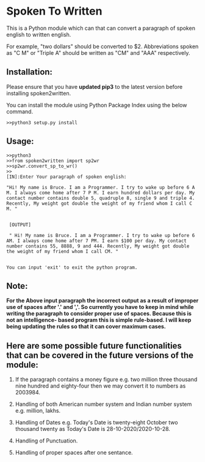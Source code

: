 
# Spoken To Written

This is a Python module which can that can convert a paragraph of spoken english to written english.

 For example, "two dollars" should be converted to $2. Abbreviations spoken as "C M" or "Triple A" should be written as "CM" and "AAA" respectively.


## Installation:


  Please ensure that you have **updated pip3** to the latest version before installing spoken2written.
  
  You can install the module using Python Package Index using the below command.
   ```
   >>python3 setup.py install
   ```


## Usage:

    >>python3
	>>from spoken2written import sp2wr
	>>sp2wr.convert_sp_to_wr()
	>>
	[IN]:Enter Your paragraph of spoken english:
	
	"Hi! My name is Bruce. I am a Programmer. I try to wake up before 6 A M. I always come home after 7 P M. I earn hundred dollars per day. My contact number contains double 5, quadruple 8, single 9 and triple 4. Recently, My weight got double the weight of my friend whom I call C M. "
	
		
	 [OUTPUT]
	 
	 " Hi! My name is Bruce. I am a Programmer. I try to wake up before 6 AM. I always come home after 7 PM. I earn $100 per day. My contact number contains 55, 8888, 9 and 444. Recently, My weight got double the weight of my friend whom I call CM. "


	You can input 'exit' to exit the python program.

	
	

## Note: 

   **For the Above input paragraph the incorrect output as a result of improper use of spaces after '.' and ','.  So currently you have to keep in mind while writing the paragraph to consider proper use of spaces. Because this is not an intelligence-	based program this is simple rule-based. I will keep being updating the rules so that it can cover maximum cases.**



## Here are some possible future functionalities that  can be covered in the future versions of the module:

1.   If the paragraph contains a money figure e.g. two million three thousand nine hundred and eighty-four then we may convert it to numbers as 2003984.

2. Handling of both American number system and Indian number system e.g. million, lakhs.

3.  Handling of Dates e.g. Today's Date is twenty-eight October two thousand twenty as Today's Date is 28-10-2020/2020-10-28.

4. Handling of Punctuation.

5. Handling of proper spaces after one sentance.

